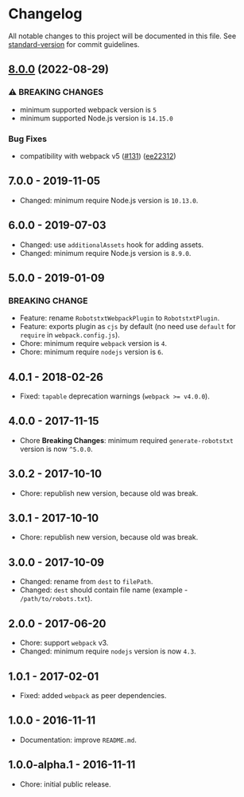 # Changelog

All notable changes to this project will be documented in this file. See [standard-version](https://github.com/conventional-changelog/standard-version) for commit guidelines.

## [8.0.0](https://github.com/itgalaxy/robotstxt-webpack-plugin/compare/v7.0.0...v8.0.0) (2022-08-29)


### ⚠ BREAKING CHANGES

* minimum supported webpack version is `5`
* minimum supported Node.js version is `14.15.0`

### Bug Fixes

* compatibility with webpack v5 ([#131](https://github.com/itgalaxy/robotstxt-webpack-plugin/issues/131)) ([ee22312](https://github.com/itgalaxy/robotstxt-webpack-plugin/commit/ee22312daad1f0f24e2cd390943721bec49151cf))

## 7.0.0 - 2019-11-05

- Changed: minimum require Node.js version is `10.13.0`.

## 6.0.0 - 2019-07-03

- Changed: use `additionalAssets` hook for adding assets.
- Changed: minimum require Node.js version is `8.9.0`.

## 5.0.0 - 2019-01-09

### BREAKING CHANGE

- Feature: rename `RobotstxtWebpackPlugin` to `RobotstxtPlugin`.
- Feature: exports plugin as `cjs` by default (no need use `default` for `require` in `webpack.config.js`).
- Chore: minimum require `webpack` version is `4`.
- Chore: minimum require `nodejs` version is `6`.

## 4.0.1 - 2018-02-26

- Fixed: `tapable` deprecation warnings (`webpack >= v4.0.0`).

## 4.0.0 - 2017-11-15

- Chore **Breaking Changes**: minimum required `generate-robotstxt` version is
  now `^5.0.0`.

## 3.0.2 - 2017-10-10

- Chore: republish new version, because old was break.

## 3.0.1 - 2017-10-10

- Chore: republish new version, because old was break.

## 3.0.0 - 2017-10-09

- Changed: rename from `dest` to `filePath`.
- Changed: `dest` should contain file name (example - `/path/to/robots.txt`).

## 2.0.0 - 2017-06-20

- Chore: support `webpack` v3.
- Changed: minimum require `nodejs` version is now `4.3`.

## 1.0.1 - 2017-02-01

- Fixed: added `webpack` as peer dependencies.

## 1.0.0 - 2016-11-11

- Documentation: improve `README.md`.

## 1.0.0-alpha.1 - 2016-11-11

- Chore: initial public release.
